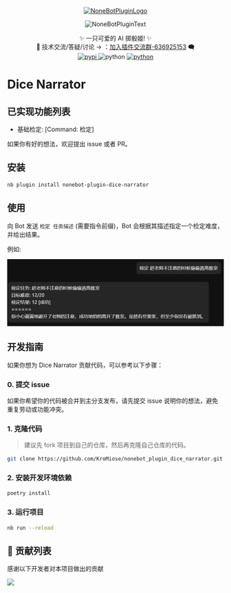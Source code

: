 <div align="center">
  <a href="https://v2.nonebot.dev/store"><img src="https://github.com/KroMiose/nonebot_plugin_naturel_gpt/raw/main/image/README/nbp_logo.png" width="180" height="180" alt="NoneBotPluginLogo"></a>
  <br>
  <p><img src="https://github.com/KroMiose/nonebot_plugin_naturel_gpt/raw/main/image/README/NoneBotPlugin.svg" width="240" alt="NoneBotPluginText"></p>
</div>

<div align="center">
    ✨ 一只可爱的 AI 掷骰姬! ✨<br/>
    💬 技术交流/答疑/讨论 -> ：<a href="https://jq.qq.com/?_wv=1027&k=71t9iCT7">加入插件交流群-636925153</a> 🗨️ <br/>
    <a href="https://pypi.org/project/nonebot-plugin-dice-narrator">
        <img src="https://img.shields.io/pypi/v/nonebot-plugin-dice-narrator.svg" alt="pypi">
    </a>
    <img src="https://img.shields.io/badge/python-3.10+-6a9.svg" alt="python">
    <a href="https://jq.qq.com/?_wv=1027&k=71t9iCT7">
        <img src="https://img.shields.io/badge/加入交流群-636925153-c42.svg" alt="python">
    </a>
</div>

# Dice Narrator

## 已实现功能列表

- 基础检定: [Command: 检定]

如果你有好的想法，欢迎提出 issue 或者 PR。

## 安装

```bash
nb plugin install nonebot-plugin-dice-narrator
```

## 使用

向 Bot 发送 `检定 任务描述` (需要指令前缀)，Bot 会根据其描述指定一个检定难度，并给出结果。

例如:

![alt text](docs/images/example.png)

## 开发指南

如果你想为 Dice Narrator 贡献代码，可以参考以下步骤：

### 0. 提交 issue

如果你希望你的代码被合并到主分支发布，请先提交 issue 说明你的想法，避免重复劳动或功能冲突。

### 1. 克隆代码

> 建议先 fork 项目到自己的仓库，然后再克隆自己仓库的代码。

```bash
git clone https://github.com/KroMiose/nonebot_plugin_dice_narrator.git
```

### 2. 安装开发环境依赖

```bash
poetry install
```

### 3. 运行项目

```bash
nb run --reload
```

## 🤝 贡献列表

感谢以下开发者对本项目做出的贡献

<a href="https://github.com/KroMiose/nonebot_plugin_dice_narrator/graphs/contributors">
  <img src="https://contrib.rocks/image?repo=KroMiose/nonebot_plugin_dice_narrator&max=1000" />
</a>